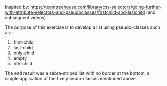 Inspired by: https://teamtreehouse.com/library/css-selectors/going-further-with-attribute-selectors-and-pseudoclasses/firstchild-and-lastchild
(and subsequent videos)

The purpose of this exercise is to develop a list using pseudo-classes such as:

1. :first-child
2. :last-child
3. :only-child
4. :empty
5. :nth-child

The end result was a zebra-striped list with no border at the bottom, a simple application of the five pseudo-classes mentioned above.